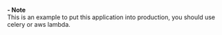   <p><strong>- Note</strong><br>
   This is an example to put this application into production, you should use celery or aws lambda.</p>
